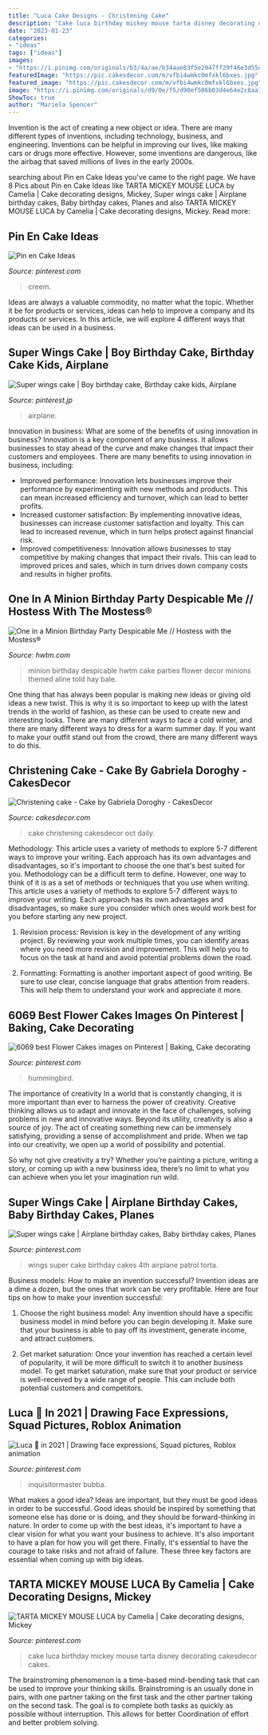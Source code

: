 ```yaml
---
title: "Luca Cake Designs - Christening Cake"
description: "Cake luca birthday mickey mouse tarta disney decorating cakesdecor cakes"
date: "2023-01-23"
categories:
- "ideas"
tags: ["ideas"]
images:
- "https://i.pinimg.com/originals/b3/4a/ae/b34aae83f5e2947ff29f46e3d55def4b.jpg"
featuredImage: "https://pic.cakesdecor.com/m/vfbi4wmkc0mfxkl6bxes.jpg"
featured_image: "https://pic.cakesdecor.com/m/vfbi4wmkc0mfxkl6bxes.jpg"
image: "https://i.pinimg.com/originals/d9/0e/f5/d90ef506b03d4e64e2c8aa762ab2decd.jpg"
ShowToc: true
author: "Mariela Spencer"
---
```



Invention is the act of creating a new object or idea. There are many different types of inventions, including technology, business, and engineering. Inventions can be helpful in improving our lives, like making cars or drugs more effective. However, some inventions are dangerous, like the airbag that saved millions of lives in the early 2000s.

	

		
searching about Pin en Cake Ideas you've came to the right page. We have 8 Pics about Pin en Cake Ideas like TARTA MICKEY MOUSE LUCA by Camelia | Cake decorating designs, Mickey, Super wings cake | Airplane birthday cakes, Baby birthday cakes, Planes and also TARTA MICKEY MOUSE LUCA by Camelia | Cake decorating designs, Mickey. Read more:
		
    
## Pin En Cake Ideas

<img loading=lazy src="https://i.pinimg.com/736x/c1/3c/f0/c13cf02785894d5437552936c17498f9--minecraft-cakes.jpg" onerror="this.onerror=null;this.src='https://tse4.mm.bing.net/th?id=OIP.MVU7XGOqv7vG7bRTpYEu_QHaFh&amp;pid=15.1';" alt="Pin en Cake Ideas">

_Source: pinterest.com_

>creem. 

	

Ideas are always a valuable commodity, no matter what the topic. Whether it be for products or services, ideas can help to improve a company and its products or services. In this article, we will explore 4 different ways that ideas can be used in a business.

    
## Super Wings Cake | Boy Birthday Cake, Birthday Cake Kids, Airplane

<img loading=lazy src="https://i.pinimg.com/originals/b3/4a/ae/b34aae83f5e2947ff29f46e3d55def4b.jpg" onerror="this.onerror=null;this.src='https://tse3.mm.bing.net/th?id=OIP.HVYxrkCEnHirAR0OLp5BvwHaLE&amp;pid=15.1';" alt="Super wings cake | Boy birthday cake, Birthday cake kids, Airplane">

_Source: pinterest.jp_

>airplane. 

	

Innovation in business: What are some of the benefits of using innovation in business?
Innovation is a key component of any business. It allows businesses to stay ahead of the curve and make changes that impact their customers and employees. There are many benefits to using innovation in business, including: 
- Improved performance: Innovation lets businesses improve their performance by experimenting with new methods and products. This can mean increased efficiency and turnover, which can lead to better profits. 
- Increased customer satisfaction: By implementing innovative ideas, businesses can increase customer satisfaction and loyalty. This can lead to increased revenue, which in turn helps protect against financial risk. 
- Improved competitiveness: Innovation allows businesses to stay competitive by making changes that impact their rivals. This can lead to improved prices and sales, which in turn drives down company costs and results in higher profits.

    
## One In A Minion Birthday Party Despicable Me // Hostess With The Mostess®

<img loading=lazy src="http://www.hwtm.com/wp-content/uploads/2014/07/minion-party-flower-decor.jpg" onerror="this.onerror=null;this.src='https://tse4.mm.bing.net/th?id=OIP.Gc7brcQwSke3mwtRGg1rTwHaKu&amp;pid=15.1';" alt="One in a Minion Birthday Party Despicable Me // Hostess with the Mostess®">

_Source: hwtm.com_

>minion birthday despicable hwtm cake parties flower decor minions themed aline told hay bale. 

	

One thing that has always been popular is making new ideas or giving old ideas a new twist. This is why it is so important to keep up with the latest trends in the world of fashion, as these can be used to create new and interesting looks. There are many different ways to face a cold winter, and there are many different ways to dress for a warm summer day. If you want to make your outfit stand out from the crowd, there are many different ways to do this.

    
## Christening Cake - Cake By Gabriela Doroghy - CakesDecor

<img loading=lazy src="https://pic.cakesdecor.com/m/vfbi4wmkc0mfxkl6bxes.jpg" onerror="this.onerror=null;this.src='https://tse2.mm.bing.net/th?id=OIP.TGLkVhksyEWFbzX1y9rIWQHaJl&amp;pid=15.1';" alt="Christening cake - Cake by Gabriela Doroghy - CakesDecor">

_Source: cakesdecor.com_

>cake christening cakesdecor oct daily. 

	

Methodology: This article uses a variety of methods to explore 5-7 different ways to improve your writing. Each approach has its own advantages and disadvantages, so it's important to choose the one that's best suited for you.
Methodology can be a difficult term to define. However, one way to think of it is as a set of methods or techniques that you use when writing. This article uses a variety of methods to explore 5-7 different ways to improve your writing. Each approach has its own advantages and disadvantages, so make sure you consider which ones would work best for you before starting any new project.
1) Revision process: Revision is key in the development of any writing project. By reviewing your work multiple times, you can identify areas where you need more revision and improvement. This will help you to focus on the task at hand and avoid potential problems down the road.

2) Formatting: Formatting is another important aspect of good writing. Be sure to use clear, concise language that grabs attention from readers. This will help them to understand your work and appreciate it more.

    
## 6069 Best Flower Cakes Images On Pinterest | Baking, Cake Decorating

<img loading=lazy src="https://i.pinimg.com/736x/05/e5/d0/05e5d07bd86afe3f673773524e189596.jpg" onerror="this.onerror=null;this.src='https://tse4.mm.bing.net/th?id=OIP.t_Sm80FNIlQPTyL5SVR6tQHaJ4&amp;pid=15.1';" alt="6069 best Flower Cakes images on Pinterest | Baking, Cake decorating">

_Source: pinterest.com_

>hummingbird. 

	

The importance of creativity
In a world that is constantly changing, it is more important than ever to harness the power of creativity. Creative thinking allows us to adapt and innovate in the face of challenges, solving problems in new and innovative ways.
Beyond its utility, creativity is also a source of joy. The act of creating something new can be immensely satisfying, providing a sense of accomplishment and pride. When we tap into our creativity, we open up a world of possibility and potential.

So why not give creativity a try? Whether you’re painting a picture, writing a story, or coming up with a new business idea, there’s no limit to what you can achieve when you let your imagination run wild.

    
## Super Wings Cake | Airplane Birthday Cakes, Baby Birthday Cakes, Planes

<img loading=lazy src="https://i.pinimg.com/originals/05/dd/8b/05dd8b3576f4f2ee45b896eacbf22c43.jpg" onerror="this.onerror=null;this.src='https://tse1.mm.bing.net/th?id=OIP.m58AsmeGib-9mzYiTRv5WAHaJ4&amp;pid=15.1';" alt="Super wings cake | Airplane birthday cakes, Baby birthday cakes, Planes">

_Source: pinterest.com_

>wings super cake birthday cakes 4th airplane patrol torta. 

	

Business models: How to make an invention successful?
Invention ideas are a dime a dozen, but the ones that work can be very profitable. Here are four tips on how to make your invention successful:
1. Choose the right business model: Any invention should have a specific business model in mind before you can begin developing it. Make sure that your business is able to pay off its investment, generate income, and attract customers.

2. Get market saturation: Once your invention has reached a certain level of popularity, it will be more difficult to switch it to another business model. To get market saturation, make sure that your product or service is well-received by a wide range of people. This can include both potential customers and competitors.


    
## Luca 🤍 In 2021 | Drawing Face Expressions, Squad Pictures, Roblox Animation

<img loading=lazy src="https://i.pinimg.com/236x/3f/c7/81/3fc7816ccf38ec1eaf1545a82aaade70.jpg?nii=t" onerror="this.onerror=null;this.src='https://tse2.mm.bing.net/th?id=OIP.MqxLRVrPbLQQie71HTUuIQAAAA&amp;pid=15.1';" alt="Luca 🤍 in 2021 | Drawing face expressions, Squad pictures, Roblox animation">

_Source: pinterest.com_

>inquisitormaster bubba. 

	

What makes a good idea?
Ideas are important, but they must be good ideas in order to be successful. Good ideas should be inspired by something that someone else has done or is doing, and they should be forward-thinking in nature. In order to come up with the best ideas, it's important to have a clear vision for what you want your business to achieve. It's also important to have a plan for how you will get there. Finally, it's essential to have the courage to take risks and not afraid of failure. These three key factors are essential when coming up with big ideas.

    
## TARTA MICKEY MOUSE LUCA By Camelia | Cake Decorating Designs, Mickey

<img loading=lazy src="https://i.pinimg.com/originals/d9/0e/f5/d90ef506b03d4e64e2c8aa762ab2decd.jpg" onerror="this.onerror=null;this.src='https://tse3.mm.bing.net/th?id=OIP.skAR-UTgPbOytjP6KVeG2gHaHP&amp;pid=15.1';" alt="TARTA MICKEY MOUSE LUCA by Camelia | Cake decorating designs, Mickey">

_Source: pinterest.com_

>cake luca birthday mickey mouse tarta disney decorating cakesdecor cakes. 

	

The brainstroming phenomenon is a time-based mind-bending task that can be used to improve your thinking skills. Brainstroming is an usually done in pairs, with one partner taking on the first task and the other partner taking on the second task. The goal is to complete both tasks as quickly as possible without interruption. This allows for better Coordination of effort and better problem solving.

